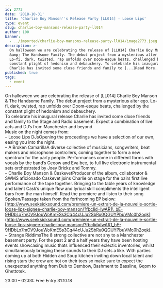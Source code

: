 ```yaml
---
id: 2773
date: '2018-10-31'
title: 'Charlie Boy Manson''s Release Party [LL014] - Loose Lips'
type: event
slug: charlie-boy-mansons-release-party-ll014
author: 100
banner:
  - ../imported/charlie-boy-mansons-release-party-ll014/image2773.jpeg
description: >-
  On halloween we are celebrating the release of [LL014] Charlie Boy Manson
  &amp; The Handsome Family. The debut project from a mysterious alter ego.
  Lo-fi, dark, twisted, rap unfolds over Doom-esque beats, challenged by the
  constant plight of hedonism and debauchery. To celebrate his inaugural release
  Charlie has invited some close friends and family to [...]Read More...
published: true
tags:
  - event
---
```

On halloween we are celebrating the release of \[LL014\] Charlie Boy Manson & The Handsome Family. The debut project from a mysterious alter ego. Lo-fi, dark, twisted, rap unfolds over Doom-esque beats, challenged by the constant plight of hedonism and debauchery.  
To celebrate his inaugural release Charlie has invited some close friends and family to the Stage and Radio basement. Expect a combination of live acts and DJ’s from Manchester and beyond.  
Music on the night comes from:  
– Loose Lips DJsOpening the proceedings we have a selection of our own, easing you into the night.   
– A Broken CamarillaA diverse collective of musicians, songwriters, beat makers and microphone controllers, coming together to form a new spectrum for the party people. Performances come in different forms with vocals by the band’s Ceeow and Eva bee, to full live electronic instrumental sets orchestrated by Joey Brickz and Tommy.   
– Charlie Boy Manson & CaskevetProducer of the album, collaborator & SWMS aficionado Caskevet joins Charlie on stage for the pairs first live performance of the tape together. Bringing to the table years of knowledge and talent Cask’s unique flow and lyrical skill compliments the intelligent bars from the man himself. Read the premiere and listen to their song Spoken/Passage taken from the forthcoming EP below:[http://www.seeksicksound.com/premiere-un-extrait-de-la-nouvelle-sortie-loose-lips-signee-charlie-boy-manson/?fbclid=IwAR1\_bE-9HDbLx7mOV9JouWoKmESs3Cq44cUJu2SbRu0QGUYPbuVMo0h2oqk](http://www.seeksicksound.com/premiere-un-extrait-de-la-nouvelle-sortie-loose-lips-signee-charlie-boy-manson/?fbclid=IwAR1_bE-9HDbLx7mOV9JouWoKmESs3Cq44cUJu2SbRu0QGUYPbuVMo0h2oqk)   
– Strange RiddimsThe 8 strong collective are not shy to a Manchester basement party. For the past 2 and a half years they have been hosting events showcasing music thats influenced their eclectic inventories, whilst simultaneously bringing these sounds to their DJ sets a like. With parties coming up at both Hidden and Soup kitchen inviting down local talent and rising stars the crew are hot on their toes so make sure to expect the unexpected anything from Dub to Dembow, Bashment to Bassline, Gqom to Ghettotek.  
  
23:00 – 02:00: Free Entry 31.10.18